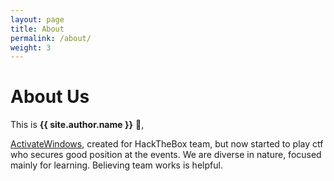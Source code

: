 ```yaml
---
layout: page
title: About
permalink: /about/
weight: 3
---
```


# **About Us**

This is **{{ site.author.name }}** :wave:,<br>


<a href="https://twitter.com/activewindows">ActivateWindows</a>, created for HackTheBox team, but now started to play ctf who secures good position at the events. We are diverse in nature, focused mainly for learning. Believing team works is helpful.

